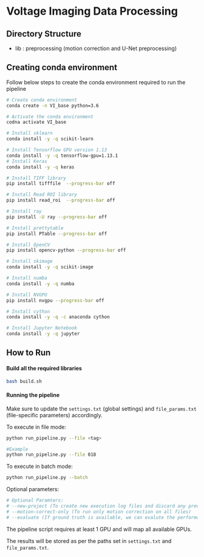 # Voltage Imaging Data Processing



## Directory Structure
* lib   : preprocessing (motion correction and U-Net preprocessing)

## Creating conda environment

Follow below steps to create the conda environment required to run the pipeline

```bash
# Create conda environment
conda create -n VI_base python=3.6

# Activate the conda environment
codna activate VI_base

# Install sklearn
conda install -y -q scikit-learn

# Install Tensorflow GPU version 1.13
conda install -y -q tensorflow-gpu=1.13.1
# Install Keras
conda install -y -q keras

# Install TIFF library
pip install tifffile  --progress-bar off

# Install Read ROI library
pip install read_roi  --progress-bar off

# Install ray
pip install -U ray --progress-bar off

# Install prettytable
pip install PTable --progress-bar off

# Install OpenCV
pip install opencv-python --progress-bar off

# Install skimage
conda install -y -q scikit-image

# Install numba
conda install -y -q numba

# Install NVGPU
pip install nvgpu --progress-bar off

# Install cython
conda install -y -q -c anaconda cython

# Install Jupyter Notebook
conda install -y -q jupyter
```

## How to Run

#### Build all the required libraries
```bash
bash build.sh
```

#### Running the pipeline

Make sure to update the `settings.txt` (global settings) and `file_params.txt` (file-specific parameters) accordingly.

To execute in file mode:
```bash
python run_pipeline.py --file <tag>

#Example
python run_pipeline.py --file 018
```

To execute in batch mode:

```bash
python run_pipeline.py --batch
```

Optional parameters:
```bash
# Optional Paramters:
# --new-project (To create new execution log files and discard any previous timing information)
# --motion-correct-only (To run only motion correction on all files)
# --evaluate (If ground truth is available, we can evalute the performance using this paramter)
```

The pipeline script requires at least 1 GPU and will map all available GPUs.

The results will be stored as per the paths set in `settings.txt` and `file_params.txt`.
